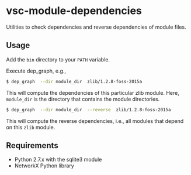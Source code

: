 # vsc-module-dependencies

Utilities to check dependencies and reverse dependencies of module files.

Usage
-----
Add the `bin` directory to your `PATH` variable.

Execute dep_graph, e.g.,
```bash
$ dep_graph  --dir module_dir  zlib/1.2.8-foss-2015a  
```
This will compute the dependencies of this particular zlib module.  Here, `module_dir` is
the directory that contains the module directories.

```bash
$ dep_graph  --dir module_dir  --reverse  zlib/1.2.8-foss-2015a
```
This will compute the reverse dependencies, i.e., all modules that depend on this `zlib` module.

Requirements
------------
* Python 2.7.x with the sqlite3 module
* NetworkX Python library
